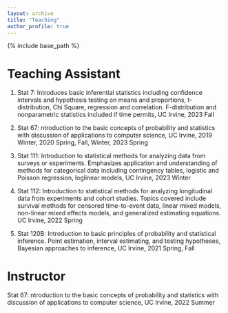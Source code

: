 ```yaml
---
layout: archive
title: "Teaching"
author_profile: true
---
```


{% include base_path %}

Teaching Assistant
======

1. Stat 7: Introduces basic inferential statistics including confidence intervals and hypothesis testing on means and proportions, t-distribution, Chi Square, regression and correlation. F-distribution and nonparametric statistics included if time permits, UC Irvine, 2023 Fall

2. Stat 67: ntroduction to the basic concepts of probability and statistics with discussion of applications to computer science, UC Irvine, 2019 Winter, 2020 Spring, Fall, Winter, 2023 Spring

3. Stat 111: Introduction to statistical methods for analyzing data from surveys or experiments. Emphasizes application and understanding of methods for categorical data including contingency tables, logistic and Poisson regression, loglinear models, UC Irvine, 2023 Winter

3. Stat 112: Introduction to statistical methods for analyzing longitudinal data from experiments and cohort studies. Topics covered include survival methods for censored time-to-event data, linear mixed models, non-linear mixed effects models, and generalized estimating equations. UC Irvine, 2022 Spring

3. Stat 120B: Introduction to basic principles of probability and statistical inference. Point estimation, interval estimating, and testing hypotheses, Bayesian approaches to inference, UC Irvine, 2021 Spring, Fall


Instructor
======
Stat 67: ntroduction to the basic concepts of probability and statistics with discussion of applications to computer science, UC Irvine, 2022 Summer
